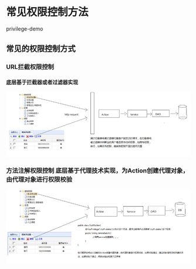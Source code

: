 # 常见权限控制方法

privilege-demo

## 常见的权限控制方式 

###  URL拦截权限控制 

#### 底层基于拦截器或者过滤器实现

![](../../.gitbook/assets/image%20%2826%29.png)

###  方法注解权限控制 底层基于代理技术实现，为Action创建代理对象，由代理对象进行权限校验

![](../../.gitbook/assets/image%20%2817%29.png)



